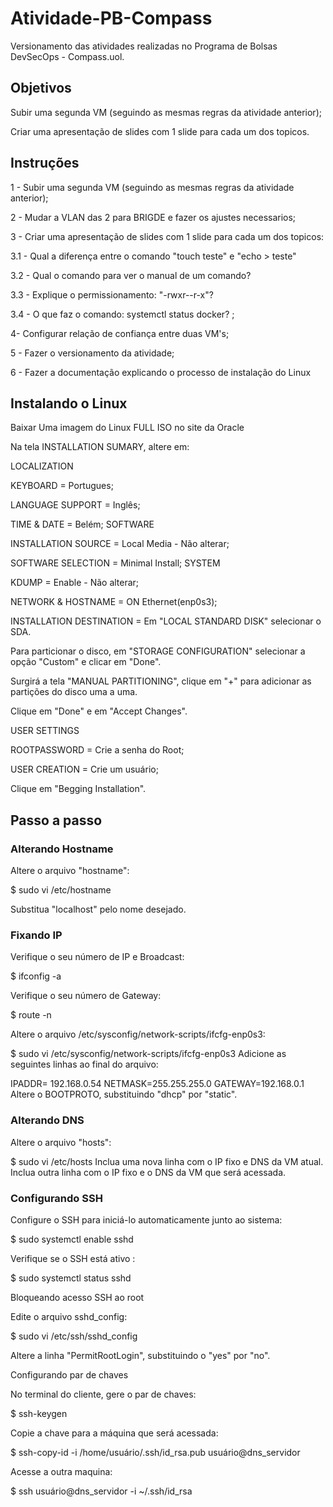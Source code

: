 # Atividade-PB-Compass
Versionamento das atividades realizadas no Programa de Bolsas DevSecOps - Compass.uol.

## Objetivos

Subir uma segunda VM (seguindo as mesmas regras da atividade anterior);

Criar uma apresentação de slides com 1 slide para cada um dos topicos.

## Instruções
1 - Subir uma segunda VM (seguindo as mesmas regras da atividade anterior);

2 - Mudar a VLAN das 2 para BRIGDE e fazer os ajustes necessarios;

3 - Criar uma apresentação de slides com 1 slide para cada um dos topicos:

3.1 - Qual a diferença entre o comando "touch teste" e "echo > teste"

3.2 - Qual o comando para ver o manual de um comando?

3.3 - Explique o permissionamento: "-rwxr--r-x"?

3.4 - O que faz o comando: systemctl status docker? ;

4- Configurar relação de confiança entre duas VM's;

5 - Fazer o versionamento da atividade;

6 - Fazer a documentação explicando o processo de instalação do Linux


## Instalando o Linux
Baixar Uma imagem do Linux FULL ISO no site da Oracle

Na tela INSTALLATION SUMARY, altere em:

LOCALIZATION

KEYBOARD = Portugues;

LANGUAGE SUPPORT = Inglês;

TIME & DATE = Belém;
SOFTWARE

INSTALLATION SOURCE = Local Media - Não alterar;

SOFTWARE SELECTION = Minimal Install;
SYSTEM

KDUMP = Enable - Não alterar;

NETWORK & HOSTNAME = ON Ethernet(enp0s3);

INSTALLATION DESTINATION = Em "LOCAL STANDARD DISK" selecionar o SDA.

Para particionar o disco, em "STORAGE CONFIGURATION" selecionar a opção "Custom" e clicar em "Done".

Surgirá a tela "MANUAL PARTITIONING", clique em "+" para adicionar as partições do disco uma a uma.

Clique em "Done" e em "Accept Changes".

 USER SETTINGS

ROOTPASSWORD = Crie a senha do Root;

USER CREATION = Crie um usuário;

Clique em "Begging Installation".

## Passo a passo

### Alterando Hostname

Altere o arquivo "hostname":

$ sudo vi /etc/hostname

Substitua "localhost" pelo nome desejado.

### Fixando IP
Verifique o seu número de IP e Broadcast:

$ ifconfig -a

Verifique o seu número de Gateway:

$ route -n

Altere o arquivo /etc/sysconfig/network-scripts/ifcfg-enp0s3:

$ sudo vi /etc/sysconfig/network-scripts/ifcfg-enp0s3
Adicione as seguintes linhas ao final do arquivo:

IPADDR= 192.168.0.54
NETMASK=255.255.255.0
GATEWAY=192.168.0.1 
Altere o BOOTPROTO, substituindo "dhcp" por "static".

### Alterando DNS
Altere o arquivo "hosts":

$ sudo vi /etc/hosts
Inclua uma nova linha com o IP fixo e DNS da VM atual. Inclua outra linha com o IP fixo e o DNS da VM que será acessada.

### Configurando SSH
Configure o SSH para iniciá-lo automaticamente junto ao sistema:

$ sudo systemctl enable sshd

Verifique se o SSH está ativo :

$ sudo systemctl status sshd

Bloqueando acesso SSH ao root

Edite o arquivo sshd_config:

$ sudo vi /etc/ssh/sshd_config

Altere a linha "PermitRootLogin", substituindo o "yes" por "no".

Configurando par de chaves

No terminal do cliente, gere o par de chaves:

$ ssh-keygen

Copie a chave para a máquina que será acessada:

$ ssh-copy-id -i /home/usuário/.ssh/id_rsa.pub usuário@dns_servidor

Acesse a outra maquina:

$ ssh usuário@dns_servidor -i ~/.ssh/id_rsa
